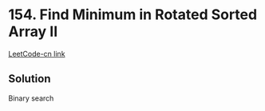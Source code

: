 # 154. Find Minimum in Rotated Sorted Array II
[LeetCode-cn link](https://leetcode-cn.com/problems/find-minimum-in-rotated-sorted-array-ii/)

## Solution
Binary search

